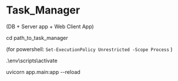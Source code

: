 # Task_Manager
(DB + Server app + Web Client App)

cd path_to_task_manager

(for powershell: `Set-ExecutionPolicy Unrestricted -Scope Process` )

.\env\scripts\activate

uvicorn app.main:app --reload
